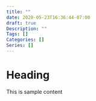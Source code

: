 ```yaml
---
title: ""
date: 2020-05-23T16:36:44-07:00
draft: true
Description: ""
Tags: []
Categories: []
Series: []
---
```


# Heading
This is sample content
